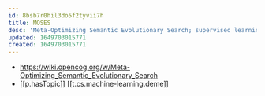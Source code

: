 ```yaml
---
id: 8bsb7r0hil3do5f2tyvii7h
title: MOSES
desc: 'Meta-Optimizing Semantic Evolutionary Search; supervised learning'
updated: 1649703015771
created: 1649703015771
---
```


- https://wiki.opencog.org/w/Meta-Optimizing_Semantic_Evolutionary_Search
- [[p.hasTopic]] [[t.cs.machine-learning.deme]]